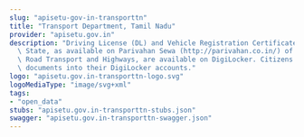 ```yaml
---
slug: "apisetu-gov-in-transporttn"
title: "Transport Department, Tamil Nadu"
provider: "apisetu.gov.in"
description: "Driving License (DL) and Vehicle Registration Certificate (RC) of the\
  \ State, as available on Parivahan Sewa (http://parivahan.co.in/) of Ministry of\
  \ Road Transport and Highways, are available on DigiLocker. Citizens can pull these\
  \ documents into their DigiLocker accounts."
logo: "apisetu.gov.in-transporttn-logo.svg"
logoMediaType: "image/svg+xml"
tags:
- "open_data"
stubs: "apisetu.gov.in-transporttn-stubs.json"
swagger: "apisetu.gov.in-transporttn-swagger.json"
---
```

